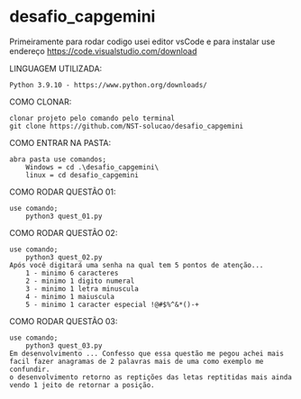 # desafio_capgemini

Primeiramente para rodar codigo usei editor vsCode e para instalar use endereço https://code.visualstudio.com/download

LINGUAGEM UTILIZADA:

    Python 3.9.10 - https://www.python.org/downloads/

COMO CLONAR:
    
    clonar projeto pelo comando pelo terminal
    git clone https://github.com/NST-solucao/desafio_capgemini

COMO ENTRAR NA PASTA:

    abra pasta use comandos;
        Windows = cd .\desafio_capgemini\
        linux = cd desafio_capgemini

COMO RODAR QUESTÃO 01:
        
    use comando;
        python3 quest_01.py

COMO RODAR QUESTÃO 02:
        
    use comando;
        python3 quest_02.py
    Após você digitará uma senha na qual tem 5 pontos de atenção... 
        1 - minimo 6 caracteres 
        2 - minimo 1 digito numeral
        3 - minimo 1 letra minuscula
        4 - minimo 1 maiuscula
        5 - minimo 1 caracter especial !@#$%^&*()-+

COMO RODAR QUESTÃO 03:
        
    use comando;
        python3 quest_03.py
    Em desenvolvimento ... Confesso que essa questão me pegou achei mais facil fazer anagramas de 2 palavras mais de uma como exemplo me confundir. 
    o desenvolvimento retorno as reptições das letas reptitidas mais ainda vendo 1 jeito de retornar a posição. 


    
    
